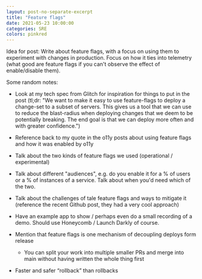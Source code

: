 ```yaml
---
layout: post-no-separate-excerpt
title: "Feature flags"
date: 2021-05-23 10:00:00
categories: SRE
colors: pinkred
---
```


Idea for post: Write about feature flags, with a focus on using them to experiment with changes in production. Focus on how it ties into telemetry (what good are feature flags if you can't observe the effect of enable/disable them).

Some random notes:

- Look at my tech spec from Glitch for inspiration for things to put in the post (tl;dr: "We want to make it easy to use feature-flags to deploy a change-set to a subset of servers. This gives us a tool that we can use to reduce the blast-radius when deploying changes that we deem to be potentially breaking. The end goal is that we can deploy more often and with greater confidence.")

- Reference back to my quote in the o11y posts about using feature flags and how it was enabled by o11y

- Talk about the two kinds of feature flags we used (operational / experimental)

- Talk about different "audiences", e.g. do you enable it for a % of users or a % of instances of a service. Talk about when you'd need which of the two.

- Talk about the challenges of tale feature flags and ways to mitigate it (reference the recent Github post, they had a very cool approach)

- Have an example app to show / perhaps even do a small recording of a demo. Should use Honeycomb / Launch Darkly of course.

- Mention that feature flags is one mechanism of decoupling deploys form release
	- You can split your work into multiple smaller PRs and merge into main without having written the whole thing first

- Faster and safer “rollback” than rollbacks